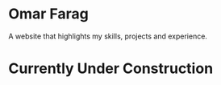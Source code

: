 # Omar Farag
A website that highlights my skills, projects and experience.
# Currently Under Construction
